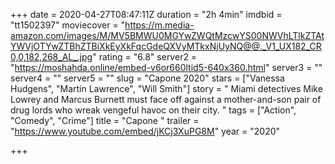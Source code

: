 +++
date = 2020-04-27T08:47:11Z
duration = "2h 4min"
imdbid = "tt1502397"
moviecover = "https://m.media-amazon.com/images/M/MV5BMWU0MGYwZWQtMzcwYS00NWVhLTlkZTAtYWVjOTYwZTBhZTBiXkEyXkFqcGdeQXVyMTkxNjUyNQ@@._V1_UX182_CR0,0,182,268_AL_.jpg"
rating = "6.8"
server2 = "https://moshahda.online/embed-v6or660ltid5-640x360.html"
server3 = ""
server4 = ""
server5 = ""
slug = "Capone  2020"
stars = ["Vanessa Hudgens", "Martin Lawrence", "Will Smith"]
story = " Miami detectives Mike Lowrey and Marcus Burnett must face off against a mother-and-son pair of drug lords who wreak vengeful havoc on their city. "
tags = ["Action", "Comedy", "Crime"]
title = "Capone "
trailer = "https://www.youtube.com/embed/jKCj3XuPG8M"
year = "2020"

+++
